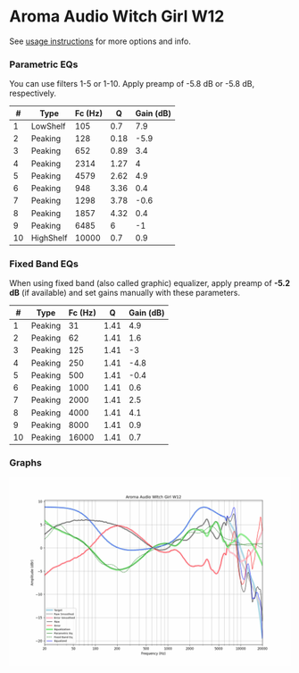 # Aroma Audio Witch Girl W12
See [usage instructions](https://github.com/jaakkopasanen/AutoEq#usage) for more options and info.

### Parametric EQs
You can use filters 1-5 or 1-10. Apply preamp of -5.8 dB or -5.8 dB, respectively.

|   # | Type      |   Fc (Hz) |    Q |   Gain (dB) |
|-----|-----------|-----------|------|-------------|
|   1 | LowShelf  |       105 | 0.7  |         7.9 |
|   2 | Peaking   |       128 | 0.18 |        -5.9 |
|   3 | Peaking   |       652 | 0.89 |         3.4 |
|   4 | Peaking   |      2314 | 1.27 |         4   |
|   5 | Peaking   |      4579 | 2.62 |         4.9 |
|   6 | Peaking   |       948 | 3.36 |         0.4 |
|   7 | Peaking   |      1298 | 3.78 |        -0.6 |
|   8 | Peaking   |      1857 | 4.32 |         0.4 |
|   9 | Peaking   |      6485 | 6    |        -1   |
|  10 | HighShelf |     10000 | 0.7  |         0.9 |

### Fixed Band EQs
When using fixed band (also called graphic) equalizer, apply preamp of **-5.2 dB** (if available) and set gains manually with these parameters.

|   # | Type    |   Fc (Hz) |    Q |   Gain (dB) |
|-----|---------|-----------|------|-------------|
|   1 | Peaking |        31 | 1.41 |         4.9 |
|   2 | Peaking |        62 | 1.41 |         1.6 |
|   3 | Peaking |       125 | 1.41 |        -3   |
|   4 | Peaking |       250 | 1.41 |        -4.8 |
|   5 | Peaking |       500 | 1.41 |        -0.4 |
|   6 | Peaking |      1000 | 1.41 |         0.6 |
|   7 | Peaking |      2000 | 1.41 |         2.5 |
|   8 | Peaking |      4000 | 1.41 |         4.1 |
|   9 | Peaking |      8000 | 1.41 |         0.9 |
|  10 | Peaking |     16000 | 1.41 |         0.7 |

### Graphs
![](./Aroma%20Audio%20Witch%20Girl%20W12.png)
